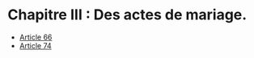 # Chapitre III : Des actes de mariage.

- [Article 66](article-66.md)
- [Article 74](article-74.md)
